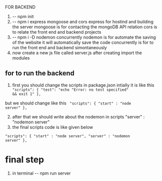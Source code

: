 FOR BACKEND

1. -- npm init
2. -- npm i express mongoose and cors
   express for hostind and building the server
   mongoose is for contacting the mongoDB API relation
   cors is to relate the front end and backend projects
3. -- npm i -D nodemon concurrently
   nodemon is for automate the saving of the website it will automatically save the code
   concurrently is for to run the front end and backend simontaneously
4. now create a new js file called server.js after creating import the modules

## for to run the backend

1. first you should change the scripts in package.json
   intially it is like this
   <code>
   "scripts": {
   "test": "echo \"Error: no test specified\" && exit 1"
   },
   </code>

but we should change like this
<code>
"scripts": {
"start" : "node server"
},
</code>

2. after that we should write about the nodemon in scripts
   "server" : "nodemon server"
3. the final scripts code is like given below

<code>"scripts": {
"start" : "node server",
"server" : "nodemon server"
},</code>

# final step
1) in terminal -- npm run server 